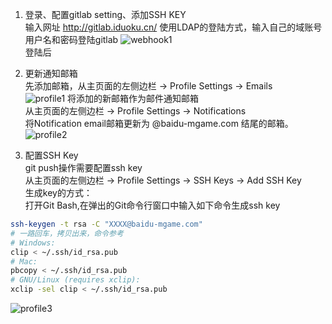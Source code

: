 1. 登录、配置gitlab setting、添加SSH KEY  
输入网址 http://gitlab.iduoku.cn/ 使用LDAP的登陆方式，输入自己的域账号用户名和密码登陆gitlab
![webhook1](http://gitlab.iduoku.cn/QA/firstStation/raw/master/article-img/gitlab/webhook1.png)  
登陆后

2. 更新通知邮箱  
先添加邮箱，从主页面的左侧边栏 -> Profile Settings -> Emails  
![profile1](http://gitlab.iduoku.cn/QA/firstStation/raw/master/article-img/gitlab/profile1.png)
将添加的新邮箱作为邮件通知邮箱  
从主页面的左侧边栏 -> Profile Settings -> Notifications  
将Notification email邮箱更新为 @baidu-mgame.com 结尾的邮箱。  
![profile2](http://gitlab.iduoku.cn/QA/firstStation/raw/master/article-img/gitlab/profile2.png)

3. 配置SSH Key  
git push操作需要配置ssh key  
从主页面的左侧边栏 -> Profile Settings -> SSH Keys -> Add SSH Key  
生成key的方式：  
打开Git Bash,在弹出的Git命令行窗口中输入如下命令生成ssh key  
```bash
ssh-keygen -t rsa -C "XXXX@baidu-mgame.com"
# 一路回车，拷贝出来，命令参考
# Windows:
clip < ~/.ssh/id_rsa.pub
# Mac:
pbcopy < ~/.ssh/id_rsa.pub
# GNU/Linux (requires xclip):
xclip -sel clip < ~/.ssh/id_rsa.pub
```
![profile3](http://gitlab.iduoku.cn/QA/firstStation/raw/master/article-img/gitlab/profile3.png)
